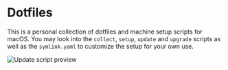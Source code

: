 # Dotfiles
This is a personal collection of dotfiles and machine setup scripts for macOS. You may look into the `collect`, `setup`, `update` and `upgrade` scripts as well as the `symlink.yaml` to customize the setup for your own use.

![Update script preview](https://i.imgur.com/qLo7PFw.jpg)

